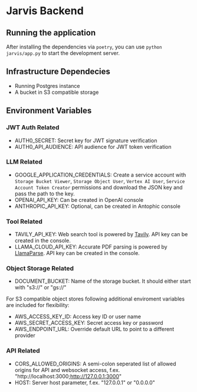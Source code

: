# Jarvis Backend 

## Running the application

After installing the dependencies via ```poetry```, you can use ```python jarvis/app.py``` to start the development server.

## Infrastructure Dependecies

- Running Postgres instance
- A bucket in S3 compatible storage

## Environment Variables

### JWT Auth Related 

- AUTH0_SECRET: Secret key for JWT signature verification
- AUTH0_API_AUDIENCE: API audience for JWT token verification

### LLM Related

- GOOGLE_APPLICATION_CREDENTIALS: Create a service account with ```Storage Bucket Viewer```, ```Storage Object User```, ```Vertex AI User```, ```Service Account Token Creator``` permissions and download the JSON key and pass the path to the key.
- OPENAI_API_KEY: Can be created in OpenAI console
- ANTHROPIC_API_KEY: Optional, can be created in Antophic console

### Tool Related

- TAVILY_API_KEY: Web search tool is powered by [Tavily](https://tavily.com/). API key can be created in the console.
- LLAMA_CLOUD_API_KEY: Accurate PDF parsing is powered by [LlamaParse](https://cloud.llamaindex.ai/login). API key can be created in the console.

### Object Storage Related

- DOCUMENT_BUCKET: Name of the storage bucket. It should either start with "s3://" or "gs://"

For S3 compatible object stores following additional enviroment variables are included for flexibility:

- AWS_ACCESS_KEY_ID: Access key ID or user name
- AWS_SECRET_ACCESS_KEY: Secret access key or password
- AWS_ENDPOINT_URL: Override default URL to point to a different provider

### API Related

- CORS_ALLOWED_ORIGINS: A semi-colon seperated list of allowed origins for API and websocket access, f.ex. "http://localhost:3000;http://127.0.0.1:3000"
- HOST: Server host parameter, f.ex. "127.0.0.1" or "0.0.0.0"
